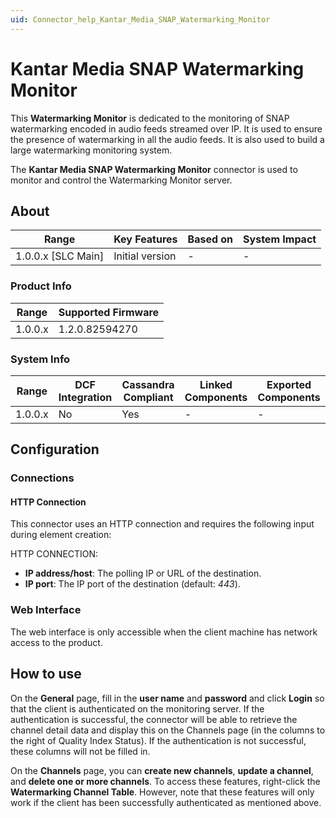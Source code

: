 ```yaml
---
uid: Connector_help_Kantar_Media_SNAP_Watermarking_Monitor
---
```


# Kantar Media SNAP Watermarking Monitor

This **Watermarking Monitor** is dedicated to the monitoring of SNAP watermarking encoded in audio feeds streamed over IP. It is used to ensure the presence of watermarking in all the audio feeds. It is also used to build a large watermarking monitoring system.

The **Kantar Media SNAP Watermarking Monitor** connector is used to monitor and control the Watermarking Monitor server.

## About

| Range                | Key Features     | Based on     | System Impact     |
|----------------------|------------------|--------------|-------------------|
| 1.0.0.x [SLC Main]   | Initial version  | -            | -                 |

### Product Info

| Range     | Supported Firmware     |
|-----------|------------------------|
| 1.0.0.x   | 1.2.0.82594270         |

### System Info

| Range     | DCF Integration     | Cassandra Compliant     | Linked Components     | Exported Components     |
|-----------|---------------------|-------------------------|-----------------------|-------------------------|
| 1.0.0.x   | No                  | Yes                     | -                     | -                       |

## Configuration

### Connections

#### HTTP Connection

This connector uses an HTTP connection and requires the following input during element creation:

HTTP CONNECTION:

- **IP address/host**: The polling IP or URL of the destination.
- **IP port**: The IP port of the destination (default: *443*).

### Web Interface

The web interface is only accessible when the client machine has network access to the product.

## How to use

On the **General** page, fill in the **user name** and **password** and click **Login** so that the client is authenticated on the monitoring server. If the authentication is successful, the connector will be able to retrieve the channel detail data and display this on the Channels page (in the columns to the right of Quality Index Status). If the authentication is not successful, these columns will not be filled in.

On the **Channels** page, you can **create new channels**, **update a channel**, and **delete one or more channels**. To access these features, right-click the **Watermarking Channel Table**. However, note that these features will only work if the client has been successfully authenticated as mentioned above.

